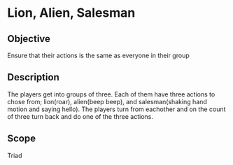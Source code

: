 # **Lion, Alien, Salesman**

## **Objective**
Ensure that their actions is the same as everyone in their group

## **Description**
The players get into groups of three. Each of them have three actions to chose from; lion(roar), alien(beep beep), and salesman(shaking hand motion and saying hello). The players turn from eachother and on the count of three turn back and do one of the three actions. 

## **Scope**
Triad
